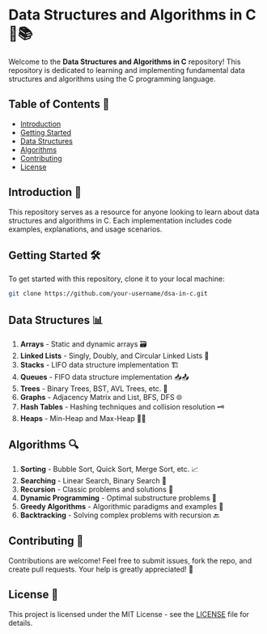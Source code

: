 # Data Structures and Algorithms in C 🧠📚

Welcome to the **Data Structures and Algorithms in C** repository! This repository is dedicated to learning and implementing fundamental data structures and algorithms using the C programming language.

## Table of Contents 📜
- [Introduction](#introduction)
- [Getting Started](#getting-started)
- [Data Structures](#data-structures)
- [Algorithms](#algorithms)
- [Contributing](#contributing)
- [License](#license)

## Introduction 🚀
This repository serves as a resource for anyone looking to learn about data structures and algorithms in C. Each implementation includes code examples, explanations, and usage scenarios.

## Getting Started 🛠️
To get started with this repository, clone it to your local machine:

```bash
git clone https://github.com/your-username/dsa-in-c.git
```

## Data Structures 📊
1. **Arrays** - Static and dynamic arrays 🗃️
2. **Linked Lists** - Singly, Doubly, and Circular Linked Lists 🔗
3. **Stacks** - LIFO data structure implementation 🏗️
4. **Queues** - FIFO data structure implementation 📥📤
5. **Trees** - Binary Trees, BST, AVL Trees, etc. 🌳
6. **Graphs** - Adjacency Matrix and List, BFS, DFS 🌐
7. **Hash Tables** - Hashing techniques and collision resolution 🗝️
8. **Heaps** - Min-Heap and Max-Heap 🏋️‍♂️

## Algorithms 🔍
1. **Sorting** - Bubble Sort, Quick Sort, Merge Sort, etc. 📈
2. **Searching** - Linear Search, Binary Search 🔎
3. **Recursion** - Classic problems and solutions 🔁
4. **Dynamic Programming** - Optimal substructure problems 📐
5. **Greedy Algorithms** - Algorithmic paradigms and examples 🥇
6. **Backtracking** - Solving complex problems with recursion 🔙

## Contributing 🤝
Contributions are welcome! Feel free to submit issues, fork the repo, and create pull requests. Your help is greatly appreciated! 🙌

## License 📄
This project is licensed under the MIT License - see the [LICENSE](LICENSE) file for details.